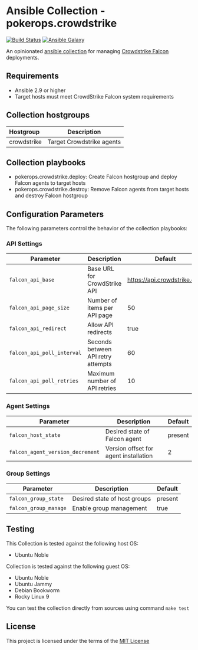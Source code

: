 # Ansible Collection - pokerops.crowdstrike

[![Build Status](https://github.com/nephelaiio/ansible-collection-libvirt/actions/workflows/libvirt.yml/badge.svg)](https://github.com/nephelaiio/ansible-collection-libvirt/actions/wofklows/libvirt.yml)
[![Ansible Galaxy](http://img.shields.io/badge/ansible--galaxy-nephelaiio.libvirt-blue.svg)](https://galaxy.ansible.com/ui/repo/published/nephelaiio/libvirt/)

An opinionated [ansible collection](https://galaxy.ansible.com/ui/repo/published/pokerops/crowdstrike/) for managing [Crowdstrike Falcon](https://www.crowdstrike.com/platform/) deployments.

## Requirements

- Ansible 2.9 or higher
- Target hosts must meet CrowdStrike Falcon system requirements

## Collection hostgroups

| Hostgroup   | Description               |
| :---------- | ------------------------- |
| crowdstrike | Target Crowdstrike agents |

## Collection playbooks

- pokerops.crowdstrike.deploy: Create Falcon hostgroup and deploy Falcon agents to target hosts
- pokerops.crowdstrike.destroy: Remove Falcon agents from target hosts and destroy Falcon hostgroup

## Configuration Parameters

The following parameters control the behavior of the collection playbooks:

### API Settings

| Parameter                  | Description                        | Default                     |
| -------------------------- | ---------------------------------- | --------------------------- |
| `falcon_api_base`          | Base URL for CrowdStrike API       | https://api.crowdstrike.com |
| `falcon_api_page_size`     | Number of items per API page       | 50                          |
| `falcon_api_redirect`      | Allow API redirects                | true                        |
| `falcon_api_poll_interval` | Seconds between API retry attempts | 60                          |
| `falcon_api_poll_retries`  | Maximum number of API retries      | 10                          |

### Agent Settings

| Parameter                        | Description                           | Default |
| -------------------------------- | ------------------------------------- | ------- |
| `falcon_host_state`              | Desired state of Falcon agent         | present |
| `falcon_agent_version_decrement` | Version offset for agent installation | 2       |

### Group Settings

| Parameter             | Description                  | Default |
| --------------------- | ---------------------------- | ------- |
| `falcon_group_state`  | Desired state of host groups | present |
| `falcon_group_manage` | Enable group management      | true    |

## Testing

This Collection is tested against the following host OS:

- Ubuntu Noble

Collection is tested against the following guest OS:

- Ubuntu Noble
- Ubuntu Jammy
- Debian Bookworm
- Rocky Linux 9

You can test the collection directly from sources using command `make test`

## License

This project is licensed under the terms of the [MIT License](/LICENSE)
